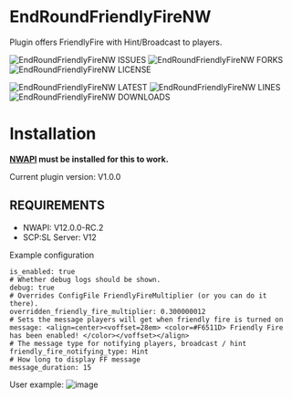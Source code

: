# EndRoundFriendlyFireNW
Plugin offers FriendlyFire with Hint/Broadcast to players. 


![EndRoundFriendlyFireNW ISSUES](https://img.shields.io/github/issues/Undid-Iridium/EndRoundFriendlyFireNW)
![EndRoundFriendlyFireNW FORKS](https://img.shields.io/github/forks/Undid-Iridium/EndRoundFriendlyFireNW)
![EndRoundFriendlyFireNW LICENSE](https://img.shields.io/github/license/Undid-Iridium/EndRoundFriendlyFireNW)


![EndRoundFriendlyFireNW LATEST](https://img.shields.io/github/v/release/Undid-Iridium/EndRoundFriendlyFireNW?include_prereleases&style=flat-square)
![EndRoundFriendlyFireNW LINES](https://img.shields.io/tokei/lines/github/Undid-Iridium/EndRoundFriendlyFireNW)
![EndRoundFriendlyFireNW DOWNLOADS](https://img.shields.io/github/downloads/Undid-Iridium/EndRoundFriendlyFireNW/total?style=flat-square)

# Installation

**[NWAPI](https://github.com/northwood-studios/NwPluginAPI) must be installed for this to work.**

Current plugin version: V1.0.0 

## REQUIREMENTS
* NWAPI: V12.0.0-RC.2
* SCP:SL Server: V12

Example configuration
```
is_enabled: true
# Whether debug logs should be shown.
debug: true
# Overrides ConfigFile FriendlyFireMultiplier (or you can do it there).
overridden_friendly_fire_multiplier: 0.300000012
# Sets the message players will get when friendly fire is turned on
message: <align=center><voffset=28em> <color=#F6511D> Friendly Fire has been enabled! </color></voffset></align>
# The message type for notifying players, broadcast / hint
friendly_fire_notifying_type: Hint
# How long to display FF message
message_duration: 15
 ```

User example: 
![image](https://user-images.githubusercontent.com/24619207/207770776-2f27db51-1994-43cb-aaac-ddcf9657068f.png)


